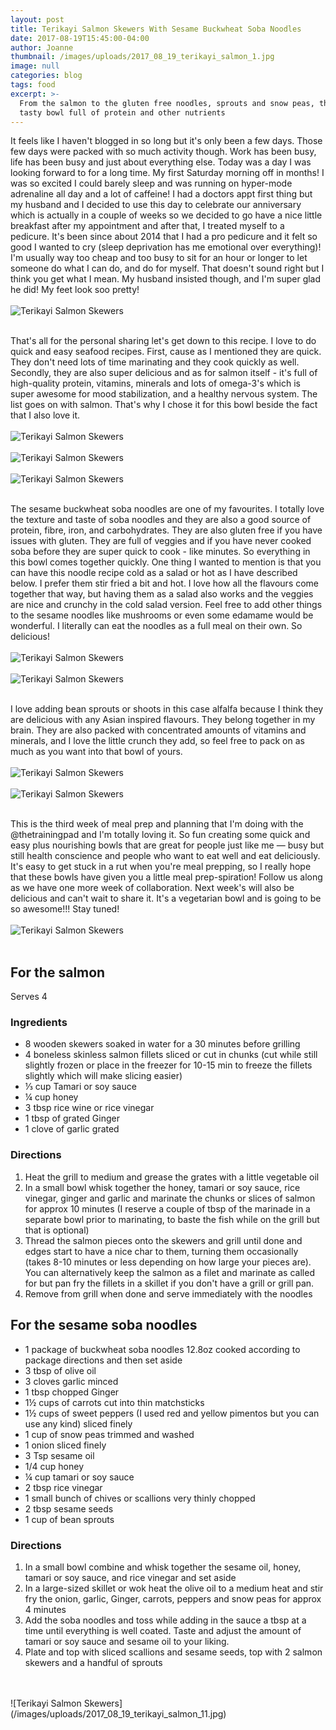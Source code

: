 ```yaml
---
layout: post
title: Terikayi Salmon Skewers With Sesame Buckwheat Soba Noodles
date: 2017-08-19T15:45:00-04:00
author: Joanne
thumbnail: /images/uploads/2017_08_19_terikayi_salmon_1.jpg
image: null
categories: blog
tags: food
excerpt: >-
  From the salmon to the gluten free noodles, sprouts and snow peas, this is a
  tasty bowl full of protein and other nutrients
---
```

It feels like I haven't blogged in so long but it's only been a few days.  Those few days were packed with so much activity though.  Work has been busy, life has been busy and just about everything else.  Today was a day I was looking forward to for a long time.  My first Saturday morning off in months! I was so excited I could barely sleep and was running on hyper-mode adrenaline all day and a lot of caffeine!  I had a doctors appt first thing but my husband and I decided to use this day to celebrate our anniversary which is actually in a couple of weeks so we decided to go have a nice little breakfast after my appointment and after that, I treated myself to a pedicure.  It's been since about 2014 that I had a pro pedicure and it felt so good I wanted to cry (sleep deprivation has me emotional over everything)! I'm usually way too cheap and too busy to sit for an hour or longer to let someone do what I can do, and do for myself.  That doesn't sound right but I think you get what I mean. My husband insisted though, and I'm super glad he did! My feet look soo pretty! 
<br>
<br>
![Terikayi Salmon Skewers](/images/uploads/2017_08_19_terikayi_salmon_2.jpg)
<br>
<br>

That's all for the personal sharing let's get down to this recipe.  I love to do quick and easy seafood recipes.  First, cause as I mentioned they are quick. They don't need lots of time marinating and they cook quickly as well. Secondly, they are also super delicious and as for salmon itself - it's full of high-quality protein, vitamins, minerals and lots of omega-3's which is super awesome for mood stabilization, and a healthy nervous system. The list goes on with salmon.  That's why I chose it for this bowl beside the fact that I also love it. 
<br>
<br>
![Terikayi Salmon Skewers](/images/uploads/2017_08_19_terikayi_salmon_3.jpg)
<br>
<br>
![Terikayi Salmon Skewers](/images/uploads/2017_08_19_terikayi_salmon_4.jpg)
<br>
<br>
![Terikayi Salmon Skewers](/images/uploads/2017_08_19_terikayi_salmon_5.jpg)
<br>
<br>

The sesame buckwheat soba noodles are one of my favourites. I totally love the texture and taste of soba noodles and they are also a good source of protein, fibre, iron, and carbohydrates. They are also gluten free if you have issues with gluten. They are full of veggies and if you have never cooked soba before they are super quick to cook - like minutes. So everything in this bowl comes together quickly. One thing I wanted to mention is that you can have this noodle recipe cold as a salad or hot as I have described below. I prefer them stir fried a bit and hot. I love how all the flavours come together that way, but having them as a salad also works and the veggies are nice and crunchy in the cold salad version. Feel free to add other things to the sesame noodles like mushrooms or even some edamame would be wonderful.  I literally can eat the noodles as a full meal on their own. So delicious! 
<br>
<br>
![Terikayi Salmon Skewers](/images/uploads/2017_08_19_terikayi_salmon_6.jpg)
<br>
<br>
![Terikayi Salmon Skewers](/images/uploads/2017_08_19_terikayi_salmon_7.jpg)
<br>
<br>

I love adding bean sprouts or shoots in this case alfalfa because I think they are delicious with any Asian inspired flavours.  They belong together in my brain.  They are also packed with concentrated amounts of vitamins and minerals, and I love the little crunch they add, so feel free to pack on as much as you want into that bowl of yours. 
<br>
<br>
![Terikayi Salmon Skewers](/images/uploads/2017_08_19_terikayi_salmon_8.jpg)
<br>
<br>
![Terikayi Salmon Skewers](/images/uploads/2017_08_19_terikayi_salmon_9.jpg)
<br>
<br>

This is the third week of meal prep and planning that I'm doing with the @thetrainingpad and I'm totally loving it.  So fun creating some quick and easy plus nourishing bowls that are great for people just like me &mdash; busy but still health conscience and people who want to eat well and eat deliciously.  It's easy to get stuck in a rut when you're meal prepping, so I really hope that these bowls have given you a little meal prep-spiration! Follow us along as we have one more week of collaboration. Next week's will also be delicious and can't wait to share it. It's a vegetarian bowl and is going to be so awesome!!! Stay tuned!
<br>
<br>
![Terikayi Salmon Skewers](/images/uploads/2017_08_19_terikayi_salmon_10.jpg)
<br>
<br>

## For the salmon

Serves 4
<br>

### Ingredients

* 8 wooden skewers soaked in water for a 30 minutes before grilling
* 4 boneless skinless salmon fillets sliced or cut in chunks (cut while still slightly frozen or place in the freezer for 10-15 min to freeze the fillets slightly which will make slicing easier)
* ⅓ cup Tamari or soy sauce
* ¼ cup honey
* 3 tbsp rice wine or rice vinegar
* 1 tbsp of grated Ginger
* 1 clove of garlic grated

### Directions

1. Heat the grill to medium and grease the grates with a little vegetable oil
2. In a small bowl whisk together the honey, tamari or soy sauce, rice vinegar, ginger and garlic and marinate the chunks or slices of salmon for approx 10 minutes (I reserve a couple of tbsp of the marinade in a separate bowl prior to marinating, to baste the fish while on the grill but that is optional)
3. Thread the salmon pieces onto the skewers and grill until done and edges start to have a nice char to them, turning them occasionally (takes 8-10 minutes or less depending on how large your pieces are).  You can alternatively keep the salmon as a filet and marinate as called for but pan fry the fillets in a skillet if you don't have a grill or grill pan.
4. Remove from grill when done and serve immediately with the noodles

## For the sesame soba noodles

* 1 package of buckwheat soba noodles 12.8oz cooked according to package directions and then set aside
* 3 tbsp of olive oil
* 3 cloves garlic minced
* 1 tbsp chopped Ginger
* 1½ cups of carrots cut into thin matchsticks
* 1½ cups of sweet peppers (I used red and yellow pimentos but you can use any kind) sliced finely
* 1 cup of snow peas trimmed and washed
* 1 onion sliced finely
* 3 Tsp​ sesame oil
* 1/4 cup honey
* ¼ cup tamari or soy sauce
* 2 tbsp rice vinegar
* 1 small bunch of chives or scallions very thinly chopped
* 2 tbsp sesame seeds
* 1 cup of bean sprouts

### Directions

1. In a small bowl combine and whisk together the sesame oil, honey, tamari or soy sauce, and rice vinegar and set aside
2. In a large-sized​ skillet or wok heat the olive oil to a medium heat and stir fry the onion, garlic, Ginger, carrots, peppers and snow peas for approx 4 minutes
3. Add the soba noodles and toss while adding in the sauce a tbsp at a time until everything is well coated. Taste and adjust the ​amount of tamari or soy sauce and sesame oil to your liking.
4. Plate and top with sliced scallions and sesame seeds, top with 2 salmon skewers and a handful of sprouts
<br>
<br>
![Terikayi Salmon Skewers](/images/uploads/2017_08_19_terikayi_salmon_11.jpg)

